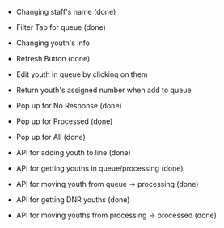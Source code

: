 - Changing staff's name (done)
- Filter Tab for queue (done)
- Changing youth's info
- Refresh Button (done)
- Edit youth in queue by clicking on them
- Return youth's assigned number when add to queue

- Pop up for No Response (done)
- Pop up for Processed (done)
- Pop up for All (done)

- API for adding youth to line (done)
- API for getting youths in queue/processing (done)
- API for moving youth from queue -> processing (done)
- API for getting DNR youths (done)
- API for moving youths from processing -> processed (done)
